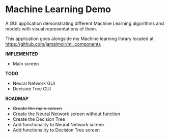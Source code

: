 # Machine Learning Demo #

A GUI application demonstrating different Machine Learning algorithms and models with visual representations of them.

This application goes alongside my Machine learning library located at https://github.com/jamalmoir/ml_components

**IMPLEMENTED**
- Main screen

**TODO**
- Neural Network GUI
- Decision Tree GUI

**ROADMAP**
- ~~Create the main screen~~
- Create the Neural Network screen without function
- Create the Decision Tree 
- Add functionality to Neural Network screen
- Add functionality to Decision Tree screen
